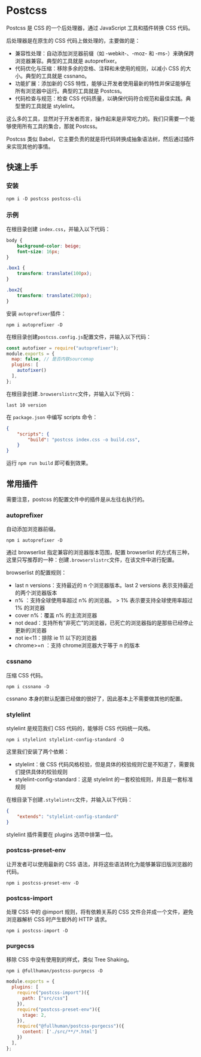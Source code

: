 # Postcss

Postcss 是 CSS 的一个后处理器，通过 JavaScript 工具和插件转换 CSS 代码。

后处理器是在原生的 CSS 代码上做处理的，主要做的是：

- 兼容性处理：自动添加浏览器前缀（如 -webkit-、-moz- 和 -ms-）来确保跨浏览器兼容。典型的工具就是 autoprefixer。
- 代码优化与压缩：移除多余的空格、注释和未使用的规则，以减小 CSS 的大小。典型的工具就是 cssnano。
- 功能扩展：添加新的 CSS 特性，能够让开发者使用最新的特性并保证能够在所有浏览器中运行。典型的工具就是 Postcss。
- 代码检查与规范：检查 CSS 代码质量，以确保代码符合规范和最佳实践。典型里的工具就是 stylelint。

这么多的工具，显然对于开发者而言，操作起来是非常吃力的。我们只需要一个能够使用所有工具的集合，那就 Postcss。

Postcss 类似 Babel，它主要负责的就是将代码转换成抽象语法树，然后通过插件来实现其他的事情。

## 快速上手

### 安装

```shell
npm i -D postcss postcss-cli
```

### 示例

在根目录创建 `index.css`，并输入以下代码：

```css
body {
    background-color: beige;
    font-size: 16px;
}

.box1 {
    transform: translate(100px);
}

.box2{
    transform: translate(200px);
}
```

安装 `autoprefixer`插件：

```shell
npm i autoprefixer -D
```

在根目录创建`postcss.config.js`配置文件，并输入以下代码：

```js
const autofixer = require("autoprefixer");
module.exports = {
  map: false, // 是否内联sourcemap
  plugins: [
    autofixer()
  ],
};
```

在根目录创建`.browserslistrc`文件，并输入以下代码：

```
last 10 version
```

在 `package.json` 中编写 scripts 命令：

```json
{
	"scripts": {
		"build": "postcss index.css -o build.css",
	}
}
```

运行 `npm run build` 即可看到效果。

## 常用插件

需要注意，postcss 的配置文件中的插件是从左往右执行的。

### autoprefixer

自动添加浏览器前缀。

```shell
npm i autoprefixer -D
```

通过 browserlist 指定兼容的浏览器版本范围，配置 browserlist 的方式有三种，这里只写推荐的一种：创建`.browserslistrc`文件，在该文件中进行配置。

browserlist 的配置规则：

- last n versions：支持最近的 n 个浏览器版本。last 2 versions 表示支持最近的两个浏览器版本
- n% ：支持全球使用率超过 n% 的浏览器。 > 1% 表示要支持全球使用率超过 1% 的浏览器
- cover n%：覆盖 n% 的主流浏览器
- not dead：支持所有“非死亡”的浏览器，已死亡的浏览器指的是那些已经停止更新的浏览器
- not ie<11：排除 ie 11 以下的浏览器
- chrome>=n ：支持 chrome浏览器大于等于 n 的版本

### cssnano

压缩 CSS 代码。

```shell
npm i cssnano -D
```

cssnano 本身的默认配置已经做的很好了，因此基本上不需要做其他的配置。

### stylelint

stylelint 是规范我们 CSS 代码的，能够将 CSS 代码统一风格。

```
npm i stylelint stylelint-config-standard -D
```

这里我们安装了两个依赖：

- stylelint：做 CSS 代码风格校验，但是具体的校验规则它是不知道了，需要我们提供具体的校验规则
- stylelint-config-standard：这是 stylelint 的一套校验规则，并且是一套标准规则

在根目录下创建`.stylelintrc`文件，并输入以下代码：

```json
{
    "extends": "stylelint-config-standard"
}
```

stylelint 插件需要在 plugins 选项中排第一位。

### postcss-preset-env

让开发者可以使用最新的 CSS 语法，并将这些语法转化为能够兼容旧版浏览器的代码。

```shell
npm i postcss-preset-env -D
```



### postcss-import

处理 CSS 中的 @import 规则，将有依赖关系的 CSS 文件合并成一个文件，避免浏览器解析 CSS 时产生额外的 HTTP 请求。

```shell
npm i postcss-import -D
```



### purgecss

移除 CSS 中没有使用到的样式，类似 Tree Shaking。

```shell
npm i @fullhuman/postcss-purgecss -D
```

```js
module.exports = {
  plugins: [
    require("postcss-import")({
      path: ["src/css"]
    }),
    require("postcss-preset-env")({
      stage: 2,
    }),
    require("@fullhuman/postcss-purgecss")({
      content: ['./src/**/*.html']
    })
  ],
};
```

